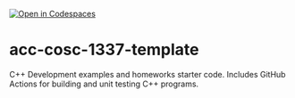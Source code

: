 [![Open in Codespaces](https://classroom.github.com/assets/launch-codespace-f4981d0f882b2a3f0472912d15f9806d57e124e0fc890972558857b51b24a6f9.svg)](https://classroom.github.com/open-in-codespaces?assignment_repo_id=9844074)
# acc-cosc-1337-template
C++ Development examples and homeworks starter code.  Includes GitHub Actions for building and unit testing C++ programs.
